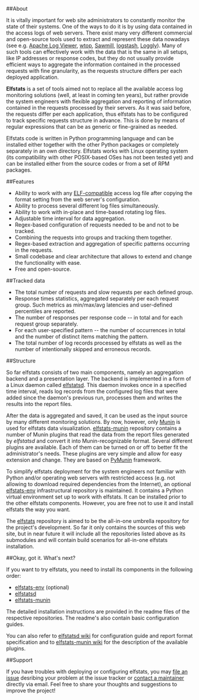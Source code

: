 ##About 

It is vitally important for web site administrators to constantly monitor the state of their systems. One of the ways to do it is by using data contained in the access logs of web servers. There exist many very different commercial and open-source tools used to extract and represent these data nowadays (see e.g. [Apache Log Viewer](http://www.apacheviewer.com), [wtop](https://github.com/ClockworkNet/wtop), [Sawmill](http://www.sawmill.net), [logstash](http://logstash.net), [Loggly](http://loggly.com)). Many of such tools can effectively work with the data that is the same in all setups, like IP addresses or response codes, but they do not usually provide efficient ways to aggregate the information contained in the processed requests with fine granularity, as the requests structure differs per each deployed application.

**Elfstats** is a set of tools aimed not to replace all the available access log monitoring solutions (well, at least in coming ten years), but rather provide the system engineers with flexible aggregation and reporting of information contained in the requests processed by their servers. As it was said before, the requests differ per each application, thus elfstats has to be configured to track specific requests structure in advance. This is done by means of regular expressions that can be as generic or fine-grained as needed.

Elfstats code is written in Python programming language and can be installed either together with the other Python packages or completely separately in an own directory. Elfstats works with Linux operating system (its compatibility with other POSIX-based OSes has not been tested yet) and can be installed either from the source codes or from a set of RPM packages.

##Features

* Ability to work with any [ELF-compatible](http://en.wikipedia.org/wiki/Extended_Log_Format) access log file after copying the format setting from the web server's configuration.
* Ability to process several different log files simultaneously.
* Ability to work with in-place and time-based rotating log files. 
* Adjustable time interval for data aggregation.
* Regex-based configuration of requests needed to be and not to be tracked.
* Combining the requests into groups and tracking them together.
* Regex-based extraction and aggregation of specific patterns occurring in the requests.
* Small codebase and clear architecture that allows to extend and change the functionality with ease.
* Free and open-source.

##Tracked data

* The total number of requests and slow requests per each defined group.
* Response times statistics, aggregated separately per each request group. Such metrics as min/max/avg latencies and user-defined percentiles are reported.
* The number of responses per response code -- in total and for each request group separately.
* For each user-specified pattern -- the number of occurrences in total and the number of distinct items matching the pattern.
* The total number of log records processed by elfstats as well as the number of intentionally skipped and erroneous records.

##Structure

So far elfstats consists of two main components, namely an aggregation backend and a presentation layer. The backend is implemented in a form of a Linux daemon called [elfstatsd][]. This daemon invokes once in a specified time interval, reads log records from the configured log files that were added since the daemon's previous run, processes them and writes the results into the report files.

After the data is aggregated and saved, it can be used as the input source by many different monitoring solutions. By now, however, only [Munin] is used for elfstats data visualization. [elfstats-munin][] repository contains a number of Munin plugins that read the data from the report files generated by *elfstatsd* and convert it into Munin-recognizable format. Several different plugins are available. Each of them can be turned on or off to better fit the administrator's needs. These plugins are very simple and allow for easy extension and change. They are based on [PyMunin][] framework. 

To simplify elfstats deployment for the system engineers not familiar with Python and/or operating web servers with restricted access (e.g. not allowing to download required dependencies from the Internet), an optional [elfstats-env][] infrastructural repository is maintained. It contains a Python virtual environment set up to work with elfstats. It can be installed prior to the other elfstats components. However, you are free not to use it and install elfstats the way you want.

The [elfstats][] repository is aimed to be the all-in-one umbrella repository for the project's development. So far it only contains the sources of this web site, but in near future it will include all the repositories listed above as its submodules and will contain build scenarios for all-in-one elfstats installation. 

##Okay, got it. What's next?

If you want to try elfstats, you need to install its components in the following order:

* [elfstats-env][] (optional)
* [elfstatsd][]
* [elfstats-munin][]

The detailed installation instructions are provided in the readme files of the respective repositories. The readme's also contain basic configuration guides.

You can also refer to [elfstatsd wiki](https://github.com/dzzh/elfstatsd/wiki) for configuration guide and report format specification and to [elfstats-munin wiki](https://github.com/dzzh/elfstats-munin/wiki) for the description of the available plugins.

##Support

If you have troubles with deploying or configuring elfstats, you may [file an issue](https://github.com/dzzh/elfstatsd/issues) desribing your problem at the issue tracker or [contact a maintainer](mailto:zmicier.zaleznicenka@gmail.com) directly via email. Feel free to share your thoughts and suggestions to improve the project!

[elfstats]: https://github.com/dzzh/elfstats
[elfstats-env]: https://github.com/dzzh/elfstats-env
[elfstatsd]: https://github.com/dzzh/elfstatsd
[elfstats-munin]: https://github.com/dzzh/elfstats-munin
[Munin]: http://munin-monitoring.org
[PyMunin]: http://aouyar.github.io/PyMunin/